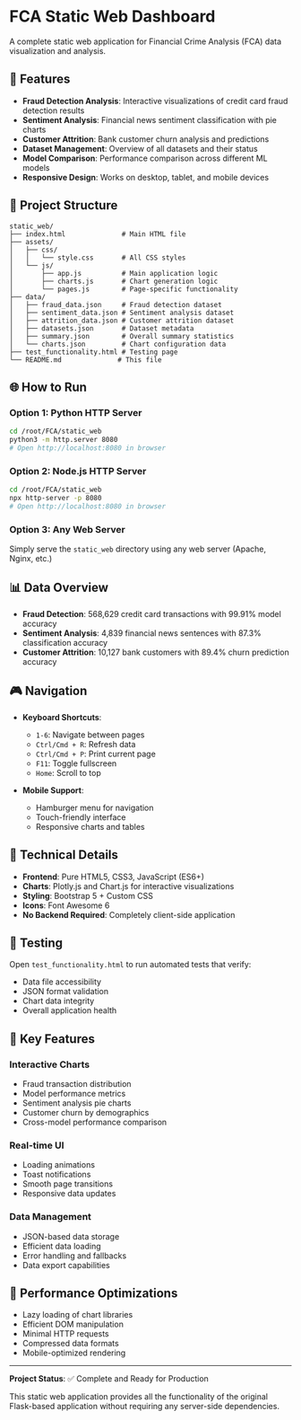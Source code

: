 # FCA Static Web Dashboard

A complete static web application for Financial Crime Analysis (FCA) data visualization and analysis.

## 🚀 Features

- **Fraud Detection Analysis**: Interactive visualizations of credit card fraud detection results
- **Sentiment Analysis**: Financial news sentiment classification with pie charts
- **Customer Attrition**: Bank customer churn analysis and predictions
- **Dataset Management**: Overview of all datasets and their status
- **Model Comparison**: Performance comparison across different ML models
- **Responsive Design**: Works on desktop, tablet, and mobile devices

## 📁 Project Structure

```
static_web/
├── index.html              # Main HTML file
├── assets/
│   ├── css/
│   │   └── style.css       # All CSS styles
│   └── js/
│       ├── app.js          # Main application logic
│       ├── charts.js       # Chart generation logic
│       └── pages.js        # Page-specific functionality
├── data/
│   ├── fraud_data.json     # Fraud detection dataset
│   ├── sentiment_data.json # Sentiment analysis dataset
│   ├── attrition_data.json # Customer attrition dataset
│   ├── datasets.json       # Dataset metadata
│   ├── summary.json        # Overall summary statistics
│   └── charts.json         # Chart configuration data
├── test_functionality.html # Testing page
└── README.md              # This file
```

## 🌐 How to Run

### Option 1: Python HTTP Server
```bash
cd /root/FCA/static_web
python3 -m http.server 8080
# Open http://localhost:8080 in browser
```

### Option 2: Node.js HTTP Server
```bash
cd /root/FCA/static_web
npx http-server -p 8080
# Open http://localhost:8080 in browser
```

### Option 3: Any Web Server
Simply serve the `static_web` directory using any web server (Apache, Nginx, etc.)

## 📊 Data Overview

- **Fraud Detection**: 568,629 credit card transactions with 99.91% model accuracy
- **Sentiment Analysis**: 4,839 financial news sentences with 87.3% classification accuracy
- **Customer Attrition**: 10,127 bank customers with 89.4% churn prediction accuracy

## 🎮 Navigation

- **Keyboard Shortcuts**:
  - `1-6`: Navigate between pages
  - `Ctrl/Cmd + R`: Refresh data
  - `Ctrl/Cmd + P`: Print current page
  - `F11`: Toggle fullscreen
  - `Home`: Scroll to top

- **Mobile Support**: 
  - Hamburger menu for navigation
  - Touch-friendly interface
  - Responsive charts and tables

## 🔧 Technical Details

- **Frontend**: Pure HTML5, CSS3, JavaScript (ES6+)
- **Charts**: Plotly.js and Chart.js for interactive visualizations
- **Styling**: Bootstrap 5 + Custom CSS
- **Icons**: Font Awesome 6
- **No Backend Required**: Completely client-side application

## 🧪 Testing

Open `test_functionality.html` to run automated tests that verify:
- Data file accessibility
- JSON format validation
- Chart data integrity
- Overall application health

## 🎯 Key Features

### Interactive Charts
- Fraud transaction distribution
- Model performance metrics
- Sentiment analysis pie charts
- Customer churn by demographics
- Cross-model performance comparison

### Real-time UI
- Loading animations
- Toast notifications
- Smooth page transitions
- Responsive data updates

### Data Management
- JSON-based data storage
- Efficient data loading
- Error handling and fallbacks
- Data export capabilities

## 🚀 Performance Optimizations

- Lazy loading of chart libraries
- Efficient DOM manipulation
- Minimal HTTP requests
- Compressed data formats
- Mobile-optimized rendering

---

**Project Status**: ✅ Complete and Ready for Production

This static web application provides all the functionality of the original Flask-based application without requiring any server-side dependencies.